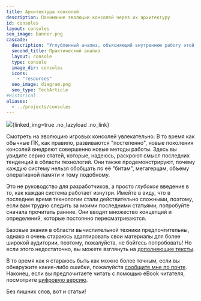 ```yaml
---
title: Архитектура консолей
description: Понимание эволюции консолей через их архитектуру
id: consoles
layout: consoles
seo_image: banner.png
cascade:
  description: "Углубленный анализ, объясняющий внутреннюю работу этой консоли"
  second_title: Практический анализ
  layout: console
  type: console
  image_dir: consoles
  icons:
    - "resources"
  seo_image: diagram.png
  seo_type: TechArticle
#Historical
aliases:
  - ../projects/consoles
---
```


![](banner.png){linked_img=true .no_lazyload .no_link}

Смотреть на эволюцию игровых консолей увлекательно. В то время как обычные ПК, как правило, развиваются "постепенно", новые поколения консолей внедряют совершенно новые методы работы. Здесь вы увидите серию статей, которые, надеюсь, раскроют смысл последних тенденций в области технологий. Они также продемонстрируют, почему каждую систему нельзя обобщать по её "битам", мегагерцам, объему оперативной памяти и тому подобному.

Это не руководство для разработчиков, а просто *глубокое* введение в то, как каждая система работает изнутри. Имейте в виду, что в последнее время технологии стали действительно сложными, поэтому, если вам трудно следить за моими последними статьями, попробуйте сначала прочитать ранние. Они вводят множество концепций и определений, которые постоянно пересматриваются.

Базовые знания в области вычислительной техники предпочтительны, однако я очень стараюсь адаптировать свои материалы для более широкой аудитории, поэтому, пожалуйста, не бойтесь попробовать! Но если этого недостаточно, вы можете взглянуть на [дополняющие тексты](readings).

В то время как я стараюсь быть как можно более точным, если вы обнаружите какие-либо ошибки, пожалуйста [сообщите мне по почте](https://github.com/flipacholas/Architecture-of-consoles). Наконец, если вы предпочитаете читать с помощью eBook читателя, посмотрите [цифровую версию](ebook).

Без лишних слов, вот и статьи!
